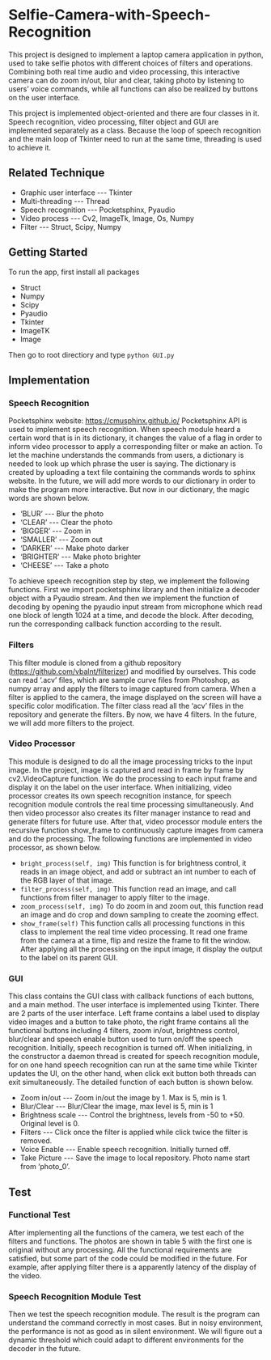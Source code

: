 # Selfie-Camera-with-Speech-Recognition

This project is designed to implement a laptop camera application in python, used to take selfie photos with different choices of filters and operations. Combining both real time audio and video processing, this interactive camera can do zoom in/out, blur and clear, taking photo by listening to users’ voice commands, while all functions can also be realized by buttons on the user interface.

This project is implemented object-oriented and there are four classes in it. Speech recognition, video processing, filter object and GUI are implemented separately as a class. Because the loop of speech recognition and the main loop of Tkinter need to run at the same time, threading is used to achieve it. 

## Related Technique
+ Graphic user interface --- Tkinter
+ Multi-threading --- Thread
+ Speech recognition --- Pocketsphinx, Pyaudio
+ Video process --- Cv2, ImageTk, Image, Os, Numpy
+ Filter --- Struct, Scipy, Numpy

## Getting Started
To run the app, first install all packages
+ Struct
+ Numpy
+ Scipy
+ Pyaudio
+ Tkinter
+ ImageTK
+ Image

Then go to root directiory and type ```python GUI.py```

## Implementation 

### Speech Recognition
Pocketsphinx website: https://cmusphinx.github.io/
Pocketsphinx API is used to implement speech recognition. When speech module heard a certain word that is in its dictionary, it changes the value of a flag in order to inform video processor to apply a corresponding filter or make an action. To let the machine understands the commands from users, a dictionary is needed to look up which phrase the user is saying. The dictionary is created by uploading a text file containing the commands words to sphinx website. In the future, we will add more words to our dictionary in order to make the program more interactive. But now in our dictionary, the magic words are shown below.

+ ‘BLUR’ --- Blur the photo
+ ‘CLEAR’ --- Clear the photo
+ ‘BIGGER’ --- Zoom in
+ ‘SMALLER’ --- Zoom out
+ ‘DARKER’ --- Make photo darker
+ ‘BRIGHTER’ --- Make photo brighter
+ ‘CHEESE’ --- Take a photo

To achieve speech recognition step by step, we implement the following functions. First we import pocketsphinx library and then initialize a decoder object with a Pyaudio stream. And then we implement the function of decoding by opening the pyaudio input stream from microphone which read one block of length 1024 at a time, and decode the block. After decoding, run the corresponding callback function according to the result.

### Filters
This filter module is cloned from a github repository (https://github.com/vbalnt/filterizer) and modified by ourselves. This code can read ‘.acv’ files, which are sample curve files from Photoshop, as numpy array and apply the filters to image captured from camera. When a filter is applied to the camera, the image displayed on the screen will have a specific color modification.
The filter class read all the ‘acv’ files in the repository and generate the filters. By now, we have 4 filters. In the future, we will add more filters to the project.

### Video Processor
This module is designed to do all the image processing tricks to the input image. In the project, image is captured and read in frame by frame by cv2.VideoCapture function. We do the processing to each input frame and display it on the label on the user interface.
When initializing, video processor creates its own speech recognition instance, for speech recognition module controls the real time processing simultaneously. And then video processor also creates its filter manager instance to read and generate filters for future use. After that, video processor module enters the recursive function show_frame to continuously capture images from camera and do the processing. 
The following functions are implemented in video processor, as shown below.

+ `bright_process(self, img)`
 This function is for brightness control, it reads in an image object, and add or subtract an int number to each of the RGB layer of that image.
+ `filter_process(self, img)`
 This function read an image, and call functions from filter manager to apply filter to the image.
+ `zoom_process(self, img)`
 To do zoom in and zoom out, this function read an image and do crop and down sampling to create the zooming effect. 
+ `show_frame(self)`
 This function calls all processing functions in this class to implement the real time video processing. It read one frame from the camera at a time, flip and resize the frame to fit the window. After applying all the processing on the input image, it display the output to the label on its parent GUI.

### GUI
This class contains the GUI class with callback functions of each buttons, and a main method.
The user interface is implemented using Tkinter. There are 2 parts of the user interface. Left frame contains a label used to display video images and a button to take photo, the right frame contains all the functional buttons including 4 filters, zoom in/out, brightness control, blur/clear and speech enable button used to turn on/off the speech recognition. Initially, speech recognition is turned off.
When initializing, in the constructor a daemon thread is created for speech recognition module, for on one hand speech recognition can run at the same time while Tkinter updates the UI, on the other hand, when click exit button both threads can exit simultaneously. 
The detailed function of each button is shown below.
+  Zoom in/out --- Zoom in/out the image by 1. Max is 5, min is 1.
+ Blur/Clear --- Blur/Clear the image, max level is 5, min is 1
+ Brightness scale --- Control the brightness, levels from -50 to +50. Original level is 0.
+ Filters --- Click once the filter is applied while click twice the filter is removed.
+ Voice Enable --- Enable speech recognition. Initially turned off.
+ Take Picture --- Save the image to local repository. Photo name start from ‘photo_0’.

## Test

### Functional Test

After implementing all the functions of the camera, we test each of the filters and functions. The photos are shown in table 5 with the first one is original without any processing. All the functional requirements are satisfied, but some part of the code could be modified in the future. For example, after applying filter there is a apparently latency of the display of the video.


### Speech Recognition Module Test

Then we test the speech recognition module. The result is the program can understand the command correctly in most cases. But in noisy environment, the performance is not as good as in silent environment.  We will figure out a dynamic threshold which could adapt to different environments for the decoder in the future.
